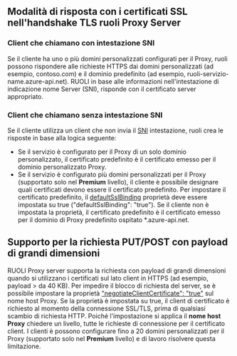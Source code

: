 ## <a name="how-apim-proxy-server-responds-with-ssl-certificates-in-the-tls-handshake"></a>Modalità di risposta con i certificati SSL nell'handshake TLS ruoli Proxy Server

### <a name="clients-calling-with-sni-header"></a>Client che chiamano con intestazione SNI
Se il cliente ha uno o più domini personalizzati configurati per il Proxy, ruoli possono rispondere alle richieste HTTPS dai domini personalizzati (ad esempio, contoso.com) e il dominio predefinito (ad esempio, ruoli-servizio-name.azure-api.net). RUOLI in base alle informazioni nell'intestazione di indicazione nome Server (SNI), risponde con il certificato server appropriato.

### <a name="clients-calling-without-sni-header"></a>Client che chiamano senza intestazione SNI
Se il cliente utilizza un client che non invia il [SNI](https://tools.ietf.org/html/rfc6066#section-3) intestazione, ruoli crea le risposte in base alla logica seguente:

* Se il servizio è configurato per il Proxy di un solo dominio personalizzato, il certificato predefinito è il certificato emesso per il dominio personalizzato Proxy.
* Se il servizio è configurato più domini personalizzati per il Proxy (supportato solo nel **Premium** livello), il cliente è possibile designare quali certificati devono essere il certificato predefinito. Per impostare il certificato predefinito, il [defaultSslBinding](https://docs.microsoft.com/rest/api/apimanagement/apimanagementservice/createorupdate#definitions_hostnameconfiguration) proprietà deve essere impostata su true ("defaultSslBinding": "true"). Se il cliente non è impostata la proprietà, il certificato predefinito è il certificato emesso per il dominio di Proxy predefinito ospitato *.azure-api.net.

## <a name="support-for-putpost-request-with-large-payload"></a>Supporto per la richiesta PUT/POST con payload di grandi dimensioni

RUOLI Proxy server supporta la richiesta con payload di grandi dimensioni quando si utilizzano i certificati sul lato client in HTTPS (ad esempio, payload > da 40 KB). Per impedire il blocco di richiesta del server, se è possibile impostare la proprietà ["negotiateClientCertificate": "true"](https://docs.microsoft.com/rest/api/apimanagement/ApiManagementService/CreateOrUpdate#definitions_hostnameconfiguration) sul nome host Proxy. Se la proprietà è impostata su true, il client di certificato è richiesto al momento della connessione SSL/TLS, prima di qualsiasi scambio di richiesta HTTP. Poiché l'impostazione si applica il **nome host Proxy** chiedere un livello, tutte le richieste di connessione per il certificato client. I clienti è possono configurare fino a 20 domini personalizzati per il Proxy (supportato solo nel **Premium** livello) e di lavoro risolvere questa limitazione.

